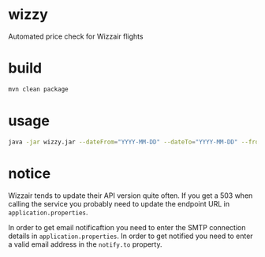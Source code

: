 # wizzy
Automated price check for Wizzair flights

# build
```bash
mvn clean package
```

# usage
```bash
java -jar wizzy.jar --dateFrom="YYYY-MM-DD" --dateTo="YYYY-MM-DD" --from="AIRPORT_CODE" --to="AIRPORT_CODE" --adults=XXX --childs=XXX
```

# notice
Wizzair tends to update their API version quite often. If you get a 503 when calling the service you probably need to update the endpoint URL in ```application.properties```.

In order to get email notificaftion you need to enter the SMTP connection details in ```application.properties```. In order to get notified you need to enter a valid email address in the ```notify.to``` property.
